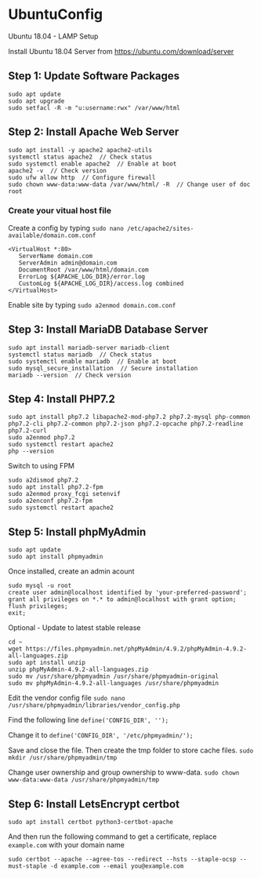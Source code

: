 # UbuntuConfig

Ubuntu 18.04 - LAMP Setup

Install Ubuntu 18.04 Server from https://ubuntu.com/download/server

## Step 1: Update Software Packages
```
sudo apt update
sudo apt upgrade
sudo setfacl -R -m "u:username:rwx" /var/www/html
```


## Step 2: Install Apache Web Server
```
sudo apt install -y apache2 apache2-utils
systemctl status apache2  // Check status
sudo systemctl enable apache2  // Enable at boot
apache2 -v  // Check version
sudo ufw allow http  // Configure firewall
sudo chown www-data:www-data /var/www/html/ -R  // Change user of doc root
```

### Create your vitual host file
Create a config by typing `sudo nano /etc/apache2/sites-available/domain.com.conf`
```
<VirtualHost *:80>
   ServerName domain.com
   ServerAdmin admin@domain.com
   DocumentRoot /var/www/html/domain.com
   ErrorLog ${APACHE_LOG_DIR}/error.log
   CustomLog ${APACHE_LOG_DIR}/access.log combined
</VirtualHost>
```
Enable site by typing `sudo a2enmod domain.com.conf`
   
## Step 3: Install MariaDB Database Server
```
sudo apt install mariadb-server mariadb-client
systemctl status mariadb  // Check status
sudo systemctl enable mariadb  // Enable at boot
sudo mysql_secure_installation  // Secure installation
mariadb --version  // Check version
```

## Step 4: Install PHP7.2
```
sudo apt install php7.2 libapache2-mod-php7.2 php7.2-mysql php-common php7.2-cli php7.2-common php7.2-json php7.2-opcache php7.2-readline php7.2-curl
sudo a2enmod php7.2
sudo systemctl restart apache2
php --version
```

Switch to using FPM
```
sudo a2dismod php7.2
sudo apt install php7.2-fpm
sudo a2enmod proxy_fcgi setenvif
sudo a2enconf php7.2-fpm
sudo systemctl restart apache2
```

## Step 5: Install phpMyAdmin
```
sudo apt update
sudo apt install phpmyadmin
```
Once installed, create an admin acount
```
sudo mysql -u root
create user admin@localhost identified by 'your-preferred-password';
grant all privileges on *.* to admin@localhost with grant option;
flush privileges;
exit;
```
Optional - Update to latest stable release
```
cd ~
wget https://files.phpmyadmin.net/phpMyAdmin/4.9.2/phpMyAdmin-4.9.2-all-languages.zip
sudo apt install unzip
unzip phpMyAdmin-4.9.2-all-languages.zip
sudo mv /usr/share/phpmyadmin /usr/share/phpmyadmin-original
sudo mv phpMyAdmin-4.9.2-all-languages /usr/share/phpmyadmin
```

Edit the vendor config file `sudo nano /usr/share/phpmyadmin/libraries/vendor_config.php`

Find the following line `define('CONFIG_DIR', '');`

Change it to `define('CONFIG_DIR', '/etc/phpmyadmin/');`

Save and close the file. Then create the tmp folder to store cache files. `sudo mkdir /usr/share/phpmyadmin/tmp`

Change user ownership and group ownership to www-data. `sudo chown www-data:www-data /usr/share/phpmyadmin/tmp`


## Step 6: Install LetsEncrypt certbot
```
sudo apt install certbot python3-certbot-apache
```
And then run the following command to get a certificate, replace `example.com` with your domain name
```
sudo certbot --apache --agree-tos --redirect --hsts --staple-ocsp --must-staple -d example.com --email you@example.com
```
